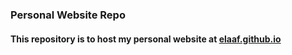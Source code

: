 ### Personal Website Repo

#### This repository is to host my personal website at  <a href="https://elaaf.github.io">elaaf.github.io</a>
